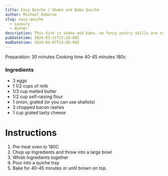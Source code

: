 ```yaml
---
title: Easy Quiche / Shake and Bake Quiche
author: Michael Osborne
slug: easy-quiche
  - savoury
  - dinner
description: This dish is shake and bake, no fancy pastry skills are required. 
pubDatetime: 2024-03-31T15:20:00Z
modDatetime: 2024-04-07T14:05:00Z
--- 
```


Preparation: 30 minutes
Cooking time 40-45 minutes 180c

### Ingredients

* 3 eggs
* 1 1/2 cups of milk
* 1/3 cup melted butter
* 1/2 cup self-raising flour
* 1 onion, grated (or you can use shallots)
* 3 chopped bacon rashes
* 1 cup grated tasty cheese

# Instructions

1. Pre-heat oven to 180C
1. Chop up Ingredients and throw into a large bowl
1. Whisk Ingredients together
1. Pour into a quiche tray 
1. Bake for 40-45 minutes or until brown on top.
